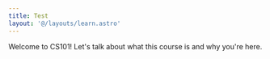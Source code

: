 ```yaml
---
title: Test
layout: '@/layouts/learn.astro'
---
```


Welcome to CS101! Let's talk about what this course is and why you're here.
